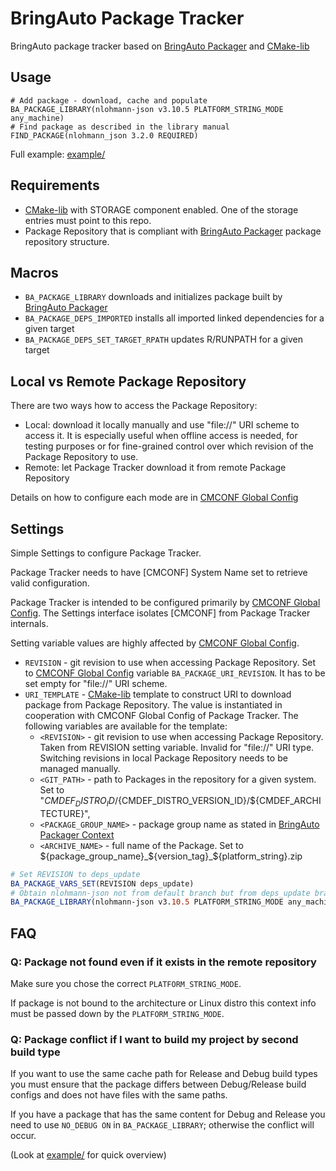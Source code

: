 
# BringAuto Package Tracker

BringAuto package tracker based on [BringAuto Packager] and [CMake-lib]

## Usage

```
# Add package - download, cache and populate
BA_PACKAGE_LIBRARY(nlohmann-json v3.10.5 PLATFORM_STRING_MODE any_machine)
# Find package as described in the library manual 
FIND_PACKAGE(nlohmann_json 3.2.0 REQUIRED)
```

Full example: [example/]

## Requirements

- [CMake-lib] with STORAGE component enabled. One of the storage entries must point to this repo.
- Package Repository that is compliant with [BringAuto Packager] package repository structure.


## Macros

- `BA_PACKAGE_LIBRARY` downloads and initializes package built by [BringAuto Packager]
- `BA_PACKAGE_DEPS_IMPORTED` installs all imported linked dependencies for a given target
- `BA_PACKAGE_DEPS_SET_TARGET_RPATH` updates R/RUNPATH for a given target

## Local vs Remote Package Repository

There are two ways how to access the Package Repository:

- Local: download it locally manually and use "file://" URI scheme to access it.
  It is especially useful when offline access is needed, for testing purposes
  or for fine-grained control over which revision of the Package Repository to use.
- Remote: let Package Tracker download it from remote Package Repository

Details on how to configure each mode are in [CMCONF Global Config]

## Settings

Simple Settings to configure Package Tracker.

Package Tracker needs to have [CMCONF] System Name set to retrieve valid configuration.

Package Tracker is intended to be configured primarily by [CMCONF Global Config].
The Settings interface isolates [CMCONF] from Package Tracker internals.

Setting variable values are highly affected by [CMCONF Global Config].

- `REVISION` - git revision to use when accessing Package Repository.
  Set to [CMCONF Global Config] variable `BA_PACKAGE_URI_REVISION`.
  It has to be set empty for "file://" URI scheme.
- `URI_TEMPLATE` - [CMake-lib] template to construct URI to download package from Package Repository.
   The value is instantiated in cooperation with CMCONF Global Config of Package Tracker.
   The following variables are available for the template:
    - `<REVISION>` - git revision to use when accessing Package Repository.
      Taken from REVISION setting variable. Invalid for "file://" URI type. Switching revisions in local
      Package Repository needs to be managed manually.
    - `<GIT_PATH>` - path to Packages in the repository for a given system. Set to "${CMDEF_DISTRO_ID}/${CMDEF_DISTRO_VERSION_ID}/${CMDEF_ARCHITECTURE}",
    - `<PACKAGE_GROUP_NAME>` - package group name as stated in [BringAuto Packager Context]
    - `<ARCHIVE_NAME>` - full name of the Package. Set to ${package_group_name}_${version_tag}_${platform_string}.zip

```cmake
# Set REVISION to deps_update
BA_PACKAGE_VARS_SET(REVISION deps_update)
# Obtain nlohmann-json not from default branch but from deps_update branch
BA_PACKAGE_LIBRARY(nlohmann-json v3.10.5 PLATFORM_STRING_MODE any_machine)
```

## FAQ

### Q: Package not found even if it exists in the remote repository

Make sure you chose the correct `PLATFORM_STRING_MODE`.

If package is not bound to the architecture or Linux distro this context info must be passed down by the `PLATFORM_STRING_MODE`.

### Q: Package conflict if I want to build my project by second build type

If you want to use the same cache path for Release and Debug build types
you must ensure that the package differs between Debug/Release build configs
and does not have files with the same paths.

If you have a package that has the same content for Debug and Release you need to
use `NO_DEBUG ON` in `BA_PACKAGE_LIBRARY`; otherwise the conflict will occur.

(Look at [example/] for quick overview)



[BringAuto Packager]: https://github.com/bacpack-system/packager
[CMCONF Global Config]: ./doc/GlobalConfiguration.md
[CMake-lib]: https://github.com/cmakelib/cmakelib
[BringAuto Packager Context]: https://github.com/bacpack-system/packager/blob/master/doc/ContextStructure.md
[example/]: example/